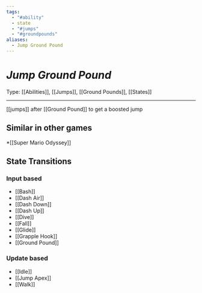 ```yaml
---
tags:
  - "#ability"
  - state
  - "#jumps"
  - "#groundpounds"
aliases:
  - Jump Ground Pound
---
```

# _Jump Ground Pound_

Type: [[Abilities]], [[Jumps]], [[Ground Pounds]], [[States]]

----


 [[jumps]] after [[Ground Pound]] to get a boosted jump


## Similar in other games

*[[Super Mario Odyssey]] 


## State Transitions

### Input based

* [[Bash]]
* [[Dash Air]]
* [[Dash Down]]
* [[Dash Up]]
* [[Dive]]
* [[Fall]]
* [[Glide]]
* [[Grapple Hook]]
* [[Ground Pound]]


### Update based

* [[Idle]]
* [[Jump Apex]]
* [[Walk]]